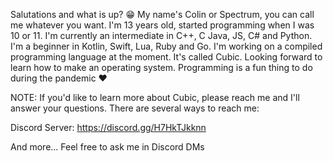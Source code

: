 Salutations and what is up? 😁 My name's Colin or 
Spectrum, you can call me whatever you want. 
I'm 13 years old, started programming when I was 
10 or 11. I'm currently an intermediate in C++, C
Java, JS, C# and Python. I'm a beginner in
Kotlin, Swift, Lua, Ruby and Go. I'm working on a compiled programming language
at the moment. It's called Cubic. Looking forward to learn
how to make an operating system. Programming is a fun thing to do
during the pandemic ❤️

NOTE: If you'd like to learn more about Cubic, please reach me and I'll answer your questions.
There are several ways to reach me:

Discord Server: https://discord.gg/H7HkTJkknn

And more... Feel free to ask me in Discord DMs

<!---
BooleanBoy123/BooleanBoy123 is a ✨ special ✨ repository because its `README.md` (this file) appears on your GitHub profile.
You can click the Preview link to take a look at your changes.
--->
